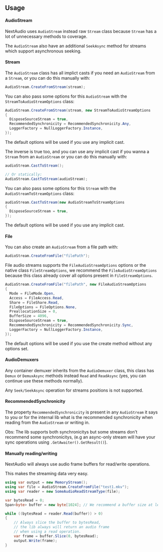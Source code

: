 ## Usage

#### AudioStream
NextAudio uses `AudioStream` instead raw `Stream` class because `Stream` has a lot of unnecessary methods to coverage.

The `AudioStream` also have an additional `SeekAsync` method for streams which support asynchronous seeking.

#### Stream

The `AudioStream` class has all implict casts if you need an `AudioStream` from a `Stream`, or you can do this manually with:
```csharp
AudioStream.CreateFromStream(stream);
```

You can also pass some options for this `AudioStream` with the `StreamToAudioStreamOptions` class:
```csharp
AudioStream.CreateFromStream(stream, new StreamToAudioStreamOptions
{
  DisposeSourceStream = true,
  RecommendedSynchronicity = RecommendedSynchronicity.Any,
  LoggerFactory = NullLoggerFactory.Instance,
});
```

The default options will be used if you use any implicit cast.

The inverse is true too, and you can use any implicit cast if you wanna a `Stream` from an `AudioStream` or you can do this manually with:
```csharp
audioStream.CastToStream();

// Or statically:
AudioStream.CastToStream(audioStream);
```

You can also pass some options for this `Stream` with the `AudioStreamToStreamOptions` class:
```csharp
audioStream.CastToStream(new AudioStreamToStreamOptions
{
  DisposeSourceStream = true,
});
```

The default options will be used if you use any implicit cast.

#### File
You can also create an `AudioStream` from a file path with:
```csharp
AudioStream.CreateFromFile("filePath");
```

File audio streams supports the `FileAudioStreamOptions` options or the native class `FileStreamOptions`, we recommend the `FileAudioStreamOptions` because this class already cover all options present in `FileStreamOptions`.

```csharp
AudioStream.CreateFromFile("filePath", new FileAudioStreamOptions
{
  Mode = FileMode.Open,
  Access = FileAccess.Read,
  Share = FileShare.Read,
  FileOptions = FileOptions.None,
  PreallocationSize = 0,
  BufferSize = 4096,
  DisposeSourceStream = true,
  RecommendedSynchronicity = RecommendedSynchronicity.Sync,
  LoggerFactory = NullLoggerFactory.Instance,
});
```

The default options will be used if you use the create method without any options set.

#### AudioDemuxers
Any container demuxer inherits from the ``AudioDemuxer`` class, this class has `Demux` or `DemuxAsync` methods instead `Read` and `ReadAsync` (yes, you can continue use these methods normally).

Any `Seek/SeekAsync` operation for streams positions is not supported.

#### RecommendedSynchronicity
The property `RecommendedSynchronicity` is present in any `AudioStream` it says to you or for the internal lib what is the recommended synchronicity when reading from the `AudioStream` or writing in.

Obs: The lib supports both synchronicitys but some streams don't recommend some synchronicitys, (e.g an async-only stream will have your sync operations using `.GetAwaiter().GetResult()`).

#### Manually reading/writing

NextAudio will always use audio frame buffers for read/write operations.

This makes the streaming data very easy.
```csharp
using var output = new MemoryStream();
using var file = AudioStream.CreateFromFile("test1.mkv");
using var reader = new SomeAudioReadStreamType(file);

var bytesRead = 0;
Span<byte> buffer = new byte[1024]; // We recommend a buffer size at least 1024 bytes.

while ((bytesRead = reader.Read(buffer)) > 0)
{
    // Always slice the buffer to bytesRead,
    // the lib always will return an audio frame
    // when using a read operation.
    var frame = buffer.Slice(0, bytesRead);
    output.Write(frame);
}
```
